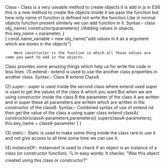 Class:-
        Class is a very useable method to create objects it is add in js in ES6 this is a new method to create the objects.Inside it we pass the function but here only name of function is defined not write the function.Like in normal objects function present similarly we can add function in it.
        Syntax:-
                class obj_name{
                    constructor(parameters){
                        //Adding values in objects
                        this.key_name = parameter;
                    }   
                }
                const name_variable = new obj_name("add values in it as a argument which are stores in the objects")
                
        Here constructor is the function in which all those values are come you want to add in the objects.

Class provides some amazing things which help us for write the code in less lines.
(1).extend:-
            extend is used to use the another class properties in another class.
            Syntax:-
                    Class B extend ClassA

(2).super:-
            super is used inside the second class where extend used super is used to get the values of the class A which you want.But when we are using constructor inside the class B the parameter of the class A are written and in super these all parameters are written which are written in the constructor of the classB.
            Syntax:-
                Combined syntax of use of extend nd then get the value of the class a using super
                class extend classA{
                    constructor(classA-parameters,parameters){
                        super(classA-parameters);
                        this.key_name = classA-parameter
                    }
                }

(3).static:-
            Static is used to make some thing inside the class rare to use it and not give access to all time some time we can use it.

(4).instanceOf:-
            instanceof is used to check if an object is an instance of a class (or constructor function).
            🔍 In easy words:
            It checks:
            “Was this object created using this class or constructor?”